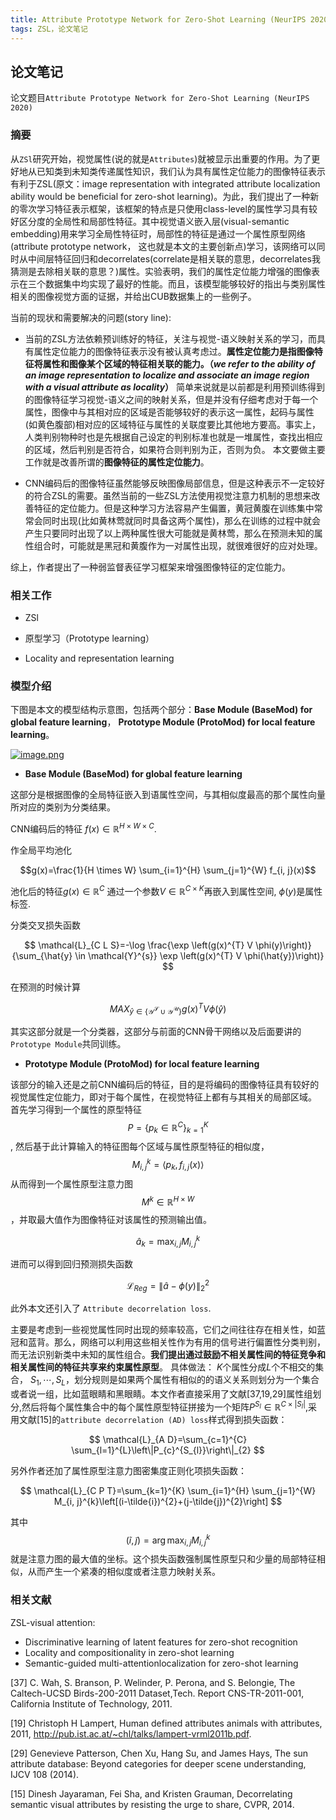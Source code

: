 ```yaml
---
title: Attribute Prototype Network for Zero-Shot Learning (NeurIPS 2020)
tags: ZSL，论文笔记
---
```


## 论文笔记

论文题目`Attribute Prototype Network for Zero-Shot Learning (NeurIPS 2020)`

### 摘要

从``ZSl``研究开始，视觉属性(说的就是`Attributes`)就被显示出重要的作用。为了更好地从已知类到未知类传递属性知识，我们认为具有属性定位能力的图像特征表示有利于ZSL(原文：image representation with integrated attribute localization ability would be beneficial for zero-shot learning)。为此，我们提出了一种新的零次学习特征表示框架，该框架的特点是只使用class-level的属性学习具有较好区分度的全局性和局部性特征。其中视觉语义嵌入层(visual-semantic embedding)用来学习全局性特征时，局部性的特征是通过一个属性原型网络(attribute prototype network， 这也就是本文的主要创新点)学习，该网络可以同时从中间层特征回归和decorrelates(correlate是相关联的意思，decorrelates我猜测是去除相关联的意思？)属性。实验表明，我们的属性定位能力增强的图像表示在三个数据集中均实现了最好的性能。而且，该模型能够较好的指出与类别属性相关的图像视觉方面的证据，并给出CUB数据集上的一些例子。

当前的现状和需要解决的问题(story line):
- 当前的ZSL方法依赖预训练好的特征，关注与视觉-语义映射关系的学习，而具有属性定位能力的图像特征表示没有被认真考虑过。**属性定位能力是指图像特征将属性和图像某个区域的特征相关联的能力。（*we refer to the ability of an image representation to localize and associate an image region with a visual attribute as locality*）** 
简单来说就是以前都是利用预训练得到的图像特征学习视觉-语义之间的映射关系，但是并没有仔细考虑对于每一个属性，图像中与其相对应的区域是否能够较好的表示这一属性，起码与属性(如黄色腹部)相对应的区域特征与属性的关联度要比其他地方要高。事实上，人类判别物种时也是先根据自己设定的判别标准也就是一堆属性，查找出相应的区域，然后判别是否符合，如果符合则判别为正，否则为负。
本文要做主要工作就是改善所谓的**图像特征的属性定位能力**。

- CNN编码后的图像特征虽然能够反映图像局部信息，但是这种表示不一定较好的符合ZSL的需要。虽然当前的一些ZSL方法使用视觉注意力机制的思想来改善特征的定位能力。但是这种学习方法容易产生偏置，黄冠黄腹在训练集中常常会同时出现(比如黄林莺就同时具备这两个属性)，那么在训练的过程中就会产生只要同时出现了以上两种属性很大可能就是黄林莺，那么在预测未知的属性组合时，可能就是黑冠和黄腹作为一对属性出现，就很难很好的应对处理。

综上，作者提出了一种弱监督表征学习框架来增强图像特征的定位能力。


### 相关工作

- ZSl

- 原型学习（Prototype learning）

- Locality and representation learning


### 模型介绍

下图是本文的模型结构示意图，包括两个部分：**Base Module (BaseMod) for global feature learning**， **Prototype Module (ProtoMod) for local feature learning**。


[![image.png](https://i.postimg.cc/PJjgppJY/image.png)](https://postimg.cc/1nvCbzp3)

- **Base Module (BaseMod) for global feature learning**

这部分是根据图像的全局特征嵌入到语属性空间，与其相似度最高的那个属性向量所对应的类别为分类结果。

CNN编码后的特征 $f(x) \in  \mathbb{R}^{H \times W \times C}$.

作全局平均池化

$$g(x)=\frac{1}{H \times W} \sum_{i=1}^{H} \sum_{j=1}^{W} f_{i, j}(x)$$

池化后的特征$g(x) \in \mathbb{R}^{C}$ 通过一个参数$V \in \mathbb{R}^{C \times K}$再嵌入到属性空间, $\phi(y)$是属性标签.

分类交叉损失函数

$$
\mathcal{L}_{C L S}=-\log \frac{\exp \left(g(x)^{T} V \phi(y)\right)}{\sum_{\hat{y} \in \mathcal{Y}^{s}} \exp \left(g(x)^{T} V \phi(\hat{y})\right)}
$$


在预测的时候计算

$$
MAX_{ \hat{y} \in \{ \mathcal{Y^{S}} \cup \mathcal{Y^{U}} \}} g(x)^{T}V \phi(\hat{y})
$$

其实这部分就是一个分类器，这部分与前面的CNN骨干网络以及后面要讲的`Prototype Module`共同训练。

- **Prototype Module (ProtoMod) for local feature learning**

该部分的输入还是之前CNN编码后的特征，目的是将编码的图像特征具有较好的视觉属性定位能力，即对于每个属性，在视觉特征上都有与其相关的局部区域。
首先学习得到一个属性的原型特征 $$P=\{p_k \in \mathbb{R}^{C} \}_{k=1}^{K}$$, 然后基于此计算输入的特征图每个区域与属性原型特征的相似度，$$M_{i, j}^{k}=\left\langle p_{k}, f_{i, j}(x)\right\rangle$$从而得到一个属性原型注意力图$$M^{k} \in \mathbb{R}^{H \times W}$$，并取最大值作为图像特征对该属性的预测输出值。

$$
\hat{a}_{k}=\max _{i, j} M_{i, j}^{k}
$$

进而可以得到回归预测损失函数

$$
\mathcal{L}_{R e g}=\|\hat{a}-\phi(y)\|_{2}^{2}
$$

此外本文还引入了 `Attribute decorrelation loss`.

主要是考虑到一些视觉属性同时出现的频率较高，它们之间往往存在相关性，如蓝冠和蓝背。那么，网络可以利用这些相关性作为有用的信号进行偏置性分类判别，而无法识别新类中未知的属性组合。**我们提出通过鼓励不相关属性间的特征竞争和相关属性间的特征共享来约束属性原型**。
具体做法：
$K$个属性分成$L$个不相交的集合， $S_1, \cdots, S_L$，划分规则是如果两个属性有相似的的语义关系则划分为一个集合或者说一组，比如蓝眼睛和黑眼睛。本文作者直接采用了文献[37,19,29]属性组划分,然后将每个属性集合中的每个属性原型特征拼接为一个矩阵$P^{S_l} \in \mathbb{R}^{C \times |S_l|}$,采用文献[15]的`attribute decorrelation (AD) loss`样式得到损失函数：

$$
\mathcal{L}_{A D}=\sum_{c=1}^{C} \sum_{l=1}^{L}\left\|P_{c}^{S_{l}}\right\|_{2}
$$

另外作者还加了属性原型注意力图密集度正则化项损失函数：

$$
\mathcal{L}_{C P T}=\sum_{k=1}^{K} \sum_{i=1}^{H} \sum_{j=1}^{W} M_{i, j}^{k}\left[(i-\tilde{i})^{2}+(j-\tilde{j})^{2}\right]
$$

其中$$(\tilde{i}, \tilde{j})=\arg \max _{i, j} M_{i, j}^{k}$$就是注意力图的最大值的坐标。这个损失函数强制属性原型只和少量的局部特征相似，从而产生一个紧凑的相似度或者注意力映射关系。

### 相关文献

ZSL-visual attention:
 - Discriminative learning of latent features for zero-shot recognition
 - Locality and compositionality in zero-shot learning
 - Semantic-guided multi-attentionlocalization for zero-shot learning

[37] C. Wah, S. Branson, P. Welinder, P. Perona, and S. Belongie, The Caltech-UCSD Birds-200-2011 Dataset,Tech. Report CNS-TR-2011-001, California Institute of Technology, 2011.

[19] Christoph H Lampert, Human defined attributes animals with attributes, 2011, http://pub.ist.ac.at/~chl/talks/lampert-vrml2011b.pdf.

[29] Genevieve Patterson, Chen Xu, Hang Su, and James Hays, The sun attribute database: Beyond categories for deeper scene understanding, IJCV 108 (2014).

[15] Dinesh Jayaraman, Fei Sha, and Kristen Grauman, Decorrelating semantic visual attributes by resisting the urge to share, CVPR, 2014.
